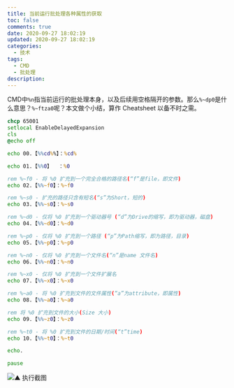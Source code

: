 ```yaml
---
title: 当前运行批处理各种属性的获取
toc: false
comments: true
date: 2020-09-27 18:02:19
updated: 2020-09-27 18:02:19
categories:
  - 技术
tags:
  - CMD
  - 批处理
description:
---
```


CMD中`%n`指当前运行的批处理本身，以及后续用空格隔开的参数。那么`%~dp0`是什么意思？`%~ftza0`呢？本文做个小结，算作 Cheatsheet 以备不时之需。

<!-- more -->

``` cmd
chcp 65001
setlocal EnableDelayedExpansion
cls
@echo off

echo 00.【%%cd%%】：%cd%

echo 01.【%%0】  ：%0

rem %~f0 - 将 %0 扩充到一个完全合格的路径名(“f”是file，即文件)
echo 02.【%%~f0】：%~f0

rem %~s0 - 扩充的路径只含有短名(“s”为Short，短的)
echo 03.【%%~s0】：%~s0

rem %~d0 - 仅将 %0 扩充到一个驱动器号 (“d”为Drive的缩写，即为驱动器，磁盘)
echo 04.【%%~d0】：%~d0

rem %~p0 - 仅将 %0 扩充到一个路径 (“p”为Path缩写，即为路径，目录)
echo 05.【%%~p0】：%~p0

rem %~n0 - 仅将 %0 扩充到一个文件名(“n”是name 文件名)
echo 06.【%%~n0】：%~n0

rem %~x0 - 仅将 %0 扩充到一个文件扩展名
echo 07.【%%~x0】：%~x0

rem %~a0 - 将 %0 扩充到文件的文件属性(“a”为attribute，即属性)
echo 08.【%%~a0】：%~a0

rem 将 %0 扩充到文件的大小(Size 大小)
echo 09.【%%~z0】：%~z0

rem %~t0 - 将 %0 扩充到文件的日期/时间(“t”time)
echo 10.【%%~t0】：%~t0

echo.

pause
```

![▲ 执行截图](001_cmd_001.png)
